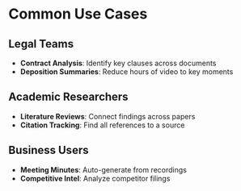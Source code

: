 # Common Use Cases

## Legal Teams

- **Contract Analysis**: Identify key clauses across documents
- **Deposition Summaries**: Reduce hours of video to key moments

## Academic Researchers

- **Literature Reviews**: Connect findings across papers
- **Citation Tracking**: Find all references to a source

## Business Users

- **Meeting Minutes**: Auto-generate from recordings
- **Competitive Intel**: Analyze competitor filings
